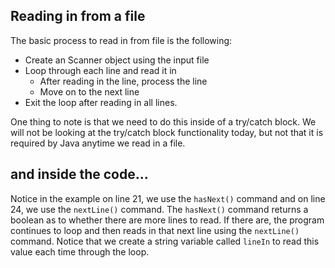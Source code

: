 ## Reading in from a file

The basic process to read in from file is the following:

- Create an Scanner object using the input file
- Loop through each line and read it in 
  - After reading in the line, process the line
  - Move on to the next line
- Exit the loop after reading in all lines.

One thing to note is that we need to do this inside of a try/catch block. 
We will not be looking at the try/catch block functionality today, but not that it is required by Java anytime we read in a file.


## and inside the code...

Notice in the example on line 21, we use the `hasNext()` command and on line 24, we use the `nextLine()` command. The `hasNext()` command returns a boolean as to whether there are more lines to read. If there are, the program continues to loop and then reads in that next line using the `nextLine()` command. Notice that we create a string variable called `lineIn` to read this value each time through the loop.